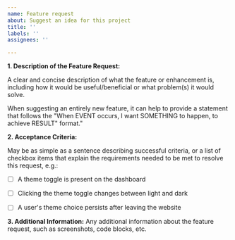 ```yaml
---
name: Feature request
about: Suggest an idea for this project
title: ''
labels: ''
assignees: ''

---
```


**1. Description of the Feature Request:** 

A clear and concise description of what the feature or enhancement is, including how it would be useful/beneficial or what problem(s) it would solve. 

When suggesting an entirely new feature, it can help to provide a statement that follows the "When EVENT occurs, I want SOMETHING to happen, to achieve RESULT" format." 



**2. Acceptance Criteria:**

May be as simple as a sentence describing successful criteria, or a list of checkbox items that explain the requirements needed to be met to resolve this request, e.g.:
- [ ] A theme toggle is present on the dashboard
- [ ] Clicking the theme toggle changes between light and dark
- [ ] A user's theme choice persists after leaving the website



**3. Additional Information:**
Any additional information about the feature request, such as screenshots, code blocks, etc.
